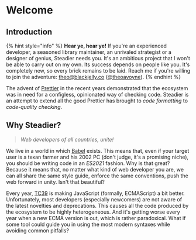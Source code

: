 # Welcome

## Introduction

{% hint style="info" %}
**Hear ye, hear ye!** If you're an experienced developer, a seasoned library maintainer, an unrivaled strategist or a designer of genius, Steadier needs you. It's an ambitious project that I won't be able to carry out on my own. Its success depends on people like you. It's completely new, so every brick remains to be laid. Reach me if you're willing to join the adventure: [theo@blackjelly.co](mailto:theo@blackjelly.co) ([@theoavoyne](https://github.com/theoavoyne)).
{% endhint %}

The advent of [Prettier](https://prettier.io/) in the recent years demonstrated that the ecosystem was in need for a configless, opinionated way of checking code. Steadier is an attempt to extend all the good Prettier has brought to _code formatting_ to _code-quality checking_.

## Why Steadier?

> _Web developers of all countries, unite!_

We live in a world in which [Babel](https://babeljs.io/) exists. This means that, even if your target user is a texan farmer and his 2002 PC (don't judge, it's a promising niche), you should be writing code in an _ES2021_ fashion. Why is that great? Because it means that, no matter what kind of web developer you are, we can all share the same style guide, enforce the same conventions, push the web forward in unity. Isn't that beautiful?

Every year, [TC39](https://tc39.es/) is making JavaScript (formally, ECMAScript) a bit better. Unfortunately, most developers (especially newcomers) are not aware of the latest novelties and deprecations. This causes all the code produced by the ecosystem to be highly heterogeneous. And it's getting worse every year when a new ECMA version is out, which is rather paradoxical. What if some tool could guide you in using the most modern syntaxes while avoiding common pitfalls?

